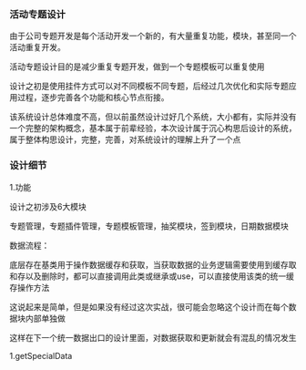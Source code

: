
### 活动专题设计


由于公司专题开发是每个活动开发一个新的，有大量重复功能，模块，甚至同一个活动重复开发。

活动专题设计目的是减少重复专题开发，做到一个专题模板可以重复使用

设计之初是使用挂件方式可以对不同模板不同专题，后经过几次优化和实际专题应用过程，逐步完善各个功能和核心节点衔接。

该系统设计总体难度不高，但以前虽然设计过好几个系统，大小都有，实际并没有一个完整的架构概念，基本属于前辈经验，本次设计属于沉心构思后设计的系统，属于整体构思设计，完整，完善，对系统设计的理解上升了一个点


### 设计细节

1.功能


设计之初涉及6大模块

专题管理，专题插件管理，专题模板管理，抽奖模块，签到模块，日期数据模块


数据流程：

底层存在基类用于操作数据缓存和获取，当获取数据的业务逻辑需要使用到缓存取和存以及删除时，都可以直接调用此类或继承或use，可以直接使用该类的统一缓存操作方法

这说起来是简单，但是如果没有经过这次实战，很可能会忽略这个设计而在每个数据块内部单独做

这样在下一个统一数据出口的设计里面，对数据获取和更新就会有混乱的情况发生

1.getSpecialData




